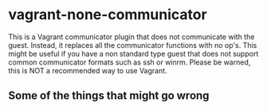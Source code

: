 # vagrant-none-communicator

This is a Vagrant communicator plugin that does not communicate with the guest. Instead, it replaces all the communicator functions with no op's. This might be useful if you have a non standard type guest that does not support common communicator formats such as ssh or winrm. Please be warned, this is NOT a recommended way to use Vagrant.

## Some of the things that might go wrong
